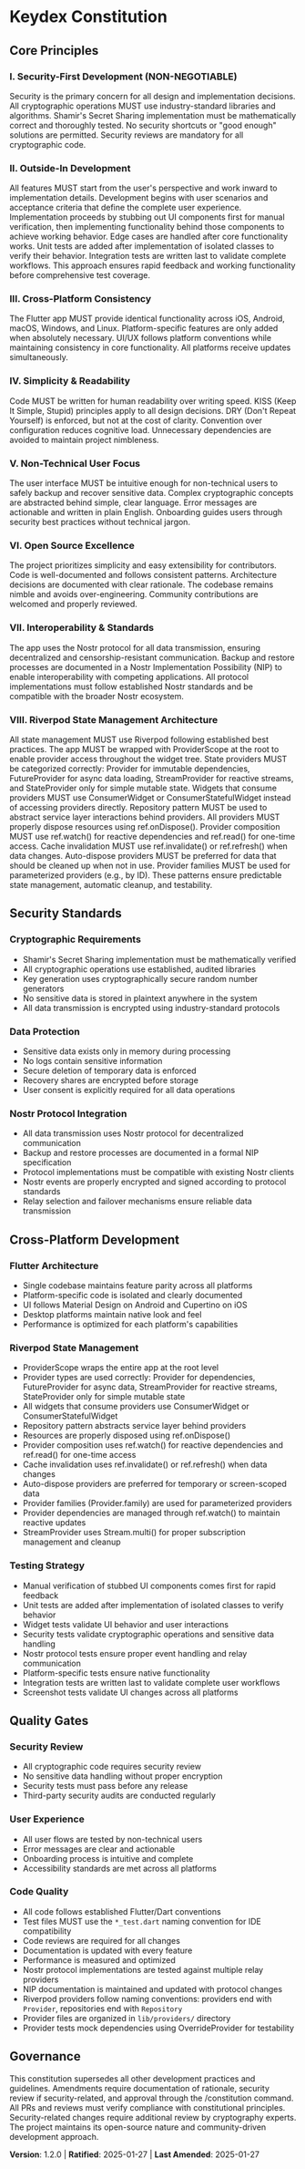 <!--
Sync Impact Report:
Version change: 1.1.0 → 1.2.0
Modified principles: N/A
Added sections: Riverpod State Management Architecture (new principle VIII)
Removed sections: N/A
Templates requiring updates:
  ✅ .specify/memory/constitution.md (new Riverpod principle added)
  ✅ .specify/templates/plan-template.md (Riverpod architecture checklist added)
  ✅ .specify/templates/tasks-template.md (no changes needed - architecture patterns handled in plan phase)
Follow-up TODOs: None - all templates updated
-->

# Keydex Constitution

## Core Principles

### I. Security-First Development (NON-NEGOTIABLE)
Security is the primary concern for all design and implementation decisions. All cryptographic operations MUST use industry-standard libraries and algorithms. Shamir's Secret Sharing implementation must be mathematically correct and thoroughly tested. No security shortcuts or "good enough" solutions are permitted. Security reviews are mandatory for all cryptographic code.

### II. Outside-In Development
All features MUST start from the user's perspective and work inward to implementation details. Development begins with user scenarios and acceptance criteria that define the complete user experience. Implementation proceeds by stubbing out UI components first for manual verification, then implementing functionality behind those components to achieve working behavior. Edge cases are handled after core functionality works. Unit tests are added after implementation of isolated classes to verify their behavior. Integration tests are written last to validate complete workflows. This approach ensures rapid feedback and working functionality before comprehensive test coverage.

### III. Cross-Platform Consistency
The Flutter app MUST provide identical functionality across iOS, Android, macOS, Windows, and Linux. Platform-specific features are only added when absolutely necessary. UI/UX follows platform conventions while maintaining consistency in core functionality. All platforms receive updates simultaneously.

### IV. Simplicity & Readability
Code MUST be written for human readability over writing speed. KISS (Keep It Simple, Stupid) principles apply to all design decisions. DRY (Don't Repeat Yourself) is enforced, but not at the cost of clarity. Convention over configuration reduces cognitive load. Unnecessary dependencies are avoided to maintain project nimbleness.

### V. Non-Technical User Focus
The user interface MUST be intuitive enough for non-technical users to safely backup and recover sensitive data. Complex cryptographic concepts are abstracted behind simple, clear language. Error messages are actionable and written in plain English. Onboarding guides users through security best practices without technical jargon.

### VI. Open Source Excellence
The project prioritizes simplicity and easy extensibility for contributors. Code is well-documented and follows consistent patterns. Architecture decisions are documented with clear rationale. The codebase remains nimble and avoids over-engineering. Community contributions are welcomed and properly reviewed.

### VII. Interoperability & Standards
The app uses the Nostr protocol for all data transmission, ensuring decentralized and censorship-resistant communication. Backup and restore processes are documented in a Nostr Implementation Possibility (NIP) to enable interoperability with competing applications. All protocol implementations must follow established Nostr standards and be compatible with the broader Nostr ecosystem.

### VIII. Riverpod State Management Architecture
All state management MUST use Riverpod following established best practices. The app MUST be wrapped with ProviderScope at the root to enable provider access throughout the widget tree. State providers MUST be categorized correctly: Provider for immutable dependencies, FutureProvider for async data loading, StreamProvider for reactive streams, and StateProvider only for simple mutable state. Widgets that consume providers MUST use ConsumerWidget or ConsumerStatefulWidget instead of accessing providers directly. Repository pattern MUST be used to abstract service layer interactions behind providers. All providers MUST properly dispose resources using ref.onDispose(). Provider composition MUST use ref.watch() for reactive dependencies and ref.read() for one-time access. Cache invalidation MUST use ref.invalidate() or ref.refresh() when data changes. Auto-dispose providers MUST be preferred for data that should be cleaned up when not in use. Provider families MUST be used for parameterized providers (e.g., by ID). These patterns ensure predictable state management, automatic cleanup, and testability.

## Security Standards

### Cryptographic Requirements
- Shamir's Secret Sharing implementation must be mathematically verified
- All cryptographic operations use established, audited libraries
- Key generation uses cryptographically secure random number generators
- No sensitive data is stored in plaintext anywhere in the system
- All data transmission is encrypted using industry-standard protocols

### Data Protection
- Sensitive data exists only in memory during processing
- No logs contain sensitive information
- Secure deletion of temporary data is enforced
- Recovery shares are encrypted before storage
- User consent is explicitly required for all data operations

### Nostr Protocol Integration
- All data transmission uses Nostr protocol for decentralized communication
- Backup and restore processes are documented in a formal NIP specification
- Protocol implementations must be compatible with existing Nostr clients
- Nostr events are properly encrypted and signed according to protocol standards
- Relay selection and failover mechanisms ensure reliable data transmission

## Cross-Platform Development

### Flutter Architecture
- Single codebase maintains feature parity across all platforms
- Platform-specific code is isolated and clearly documented
- UI follows Material Design on Android and Cupertino on iOS
- Desktop platforms maintain native look and feel
- Performance is optimized for each platform's capabilities

### Riverpod State Management
- ProviderScope wraps the entire app at the root level
- Provider types are used correctly: Provider for dependencies, FutureProvider for async data, StreamProvider for reactive streams, StateProvider only for simple mutable state
- All widgets that consume providers use ConsumerWidget or ConsumerStatefulWidget
- Repository pattern abstracts service layer behind providers
- Resources are properly disposed using ref.onDispose()
- Provider composition uses ref.watch() for reactive dependencies and ref.read() for one-time access
- Cache invalidation uses ref.invalidate() or ref.refresh() when data changes
- Auto-dispose providers are preferred for temporary or screen-scoped data
- Provider families (Provider.family) are used for parameterized providers
- Provider dependencies are managed through ref.watch() to maintain reactive updates
- StreamProvider uses Stream.multi() for proper subscription management and cleanup

### Testing Strategy
- Manual verification of stubbed UI components comes first for rapid feedback
- Unit tests are added after implementation of isolated classes to verify behavior
- Widget tests validate UI behavior and user interactions
- Security tests validate cryptographic operations and sensitive data handling
- Nostr protocol tests ensure proper event handling and relay communication
- Platform-specific tests ensure native functionality
- Integration tests are written last to validate complete user workflows
- Screenshot tests validate UI changes across all platforms

## Quality Gates

### Security Review
- All cryptographic code requires security review
- No sensitive data handling without proper encryption
- Security tests must pass before any release
- Third-party security audits are conducted regularly

### User Experience
- All user flows are tested by non-technical users
- Error messages are clear and actionable
- Onboarding process is intuitive and complete
- Accessibility standards are met across all platforms

### Code Quality
- All code follows established Flutter/Dart conventions
- Test files MUST use the `*_test.dart` naming convention for IDE compatibility
- Code reviews are required for all changes
- Documentation is updated with every feature
- Performance is measured and optimized
- Nostr protocol implementations are tested against multiple relay providers
- NIP documentation is maintained and updated with protocol changes
- Riverpod providers follow naming conventions: providers end with `Provider`, repositories end with `Repository`
- Provider files are organized in `lib/providers/` directory
- Provider tests mock dependencies using OverrideProvider for testability

## Governance

This constitution supersedes all other development practices and guidelines. Amendments require documentation of rationale, security review if security-related, and approval through the /constitution command. All PRs and reviews must verify compliance with constitutional principles. Security-related changes require additional review by cryptography experts. The project maintains its open-source nature and community-driven development approach.

**Version**: 1.2.0 | **Ratified**: 2025-01-27 | **Last Amended**: 2025-01-27